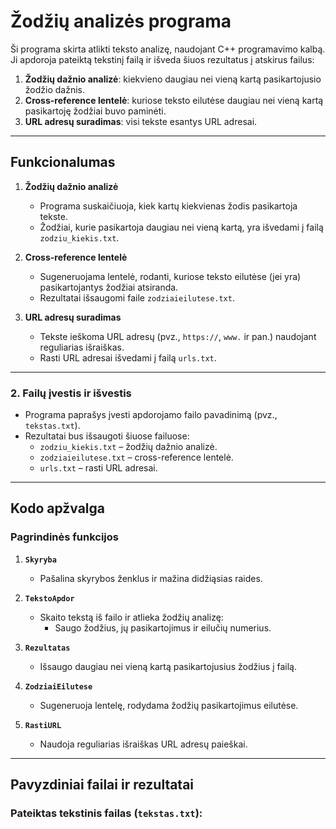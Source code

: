 # Žodžių analizės programa

Ši programa skirta atlikti teksto analizę, naudojant C++ programavimo kalbą. Ji apdoroja pateiktą tekstinį failą ir išveda šiuos rezultatus į atskirus failus:

1. **Žodžių dažnio analizė**: kiekvieno daugiau nei vieną kartą pasikartojusio žodžio dažnis.
2. **Cross-reference lentelė**: kuriose teksto eilutėse daugiau nei vieną kartą pasikartoję žodžiai buvo paminėti.
3. **URL adresų suradimas**: visi tekste esantys URL adresai.

---

## Funkcionalumas

1. **Žodžių dažnio analizė**
   - Programa suskaičiuoja, kiek kartų kiekvienas žodis pasikartoja tekste.
   - Žodžiai, kurie pasikartoja daugiau nei vieną kartą, yra išvedami į failą `zodziu_kiekis.txt`.

2. **Cross-reference lentelė**
   - Sugeneruojama lentelė, rodanti, kuriose teksto eilutėse (jei yra) pasikartojantys žodžiai atsiranda.
   - Rezultatai išsaugomi faile `zodziaieilutese.txt`.

3. **URL adresų suradimas**
   - Tekste ieškoma URL adresų (pvz., `https://`, `www.` ir pan.) naudojant reguliarias išraiškas.
   - Rasti URL adresai išvedami į failą `urls.txt`.

---

### 2. Failų įvestis ir išvestis
- Programa paprašys įvesti apdorojamo failo pavadinimą (pvz., `tekstas.txt`).
- Rezultatai bus išsaugoti šiuose failuose:
  - `zodziu_kiekis.txt` – žodžių dažnio analizė.
  - `zodziaieilutese.txt` – cross-reference lentelė.
  - `urls.txt` – rasti URL adresai.

---

## Kodo apžvalga

### Pagrindinės funkcijos

1. **`Skyryba`**
   - Pašalina skyrybos ženklus ir mažina didžiąsias raides.
   
2. **`TekstoApdor`**
   - Skaito tekstą iš failo ir atlieka žodžių analizę:
     - Saugo žodžius, jų pasikartojimus ir eilučių numerius.

3. **`Rezultatas`**
   - Išsaugo daugiau nei vieną kartą pasikartojusius žodžius į failą.

4. **`ZodziaiEilutese`**
   - Sugeneruoja lentelę, rodydama žodžių pasikartojimus eilutėse.

5. **`RastiURL`**
   - Naudoja reguliarias išraiškas URL adresų paieškai.

---

## Pavyzdiniai failai ir rezultatai

### Pateiktas tekstinis failas (`tekstas.txt`):
